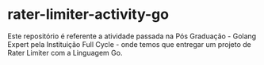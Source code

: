 # rater-limiter-activity-go
Este repositório é referente a atividade passada na Pós Graduação - Golang Expert pela Instituição Full Cycle - onde temos que entregar um projeto de Rater Limiter com a Linguagem Go.
